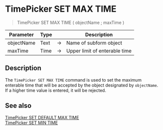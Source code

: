 # TimePicker SET MAX TIME

> TimePicker SET MAX TIME ( objectName ; maxTime )

| Parameter | Type |     | Description |
| --- | --- | --- | --- |
| objectName | Text | → | Name of subform object |
| maxTime | Time | → | Upper limit of enterable time |

## Description

The `TimePicker SET MAX TIME` command is used to set the maximum enterable time that will be accepted by the object designated by `objectName`. If a higher time value is entered, it will be rejected.

## See also

[TimePicker SET DEFAULT MAX TIME](TimePicker%20SET%20DEFAULT%20MAX%20TIME.ja.md)  
[TimePicker SET MIN TIME](TimePicker%20SET%20MIN%20TIME.ja.md)
